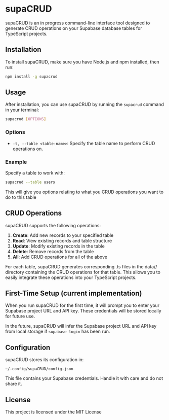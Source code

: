 # supaCRUD

supaCRUD is an in progress command-line interface tool designed to generate CRUD operations on your Supabase database tables for TypeScript projects.

## Installation

To install supaCRUD, make sure you have Node.js and npm installed, then run:

```bash
npm install -g supacrud
```

## Usage

After installation, you can use supaCRUD by running the `supacrud` command in your terminal:

```bash
supacrud [OPTIONS]
```

### Options

- `-t, --table <table-name>`: Specify the table name to perform CRUD operations on.

### Example

Specify a table to work with:
```bash
supacrud --table users
```

This will give you options relating to what you CRUD operations you want to do to this table

## CRUD Operations

supaCRUD supports the following operations:

1. **Create**: Add new records to your specified table
2. **Read**: View existing records and table structure
3. **Update**: Modify existing records in the table
4. **Delete**: Remove records from the table
5. **All**: Add CRUD operations for all of the above

For each table, supaCRUD generates corresponding .ts files in the data/<table-name>/ directory containing the CRUD operations for that table. This allows you to easily integrate these operations into your TypeScript projects.

## First-Time Setup (current implementation)

When you run supaCRUD for the first time, it will prompt you to enter your Supabase project URL and API key. These credentials will be stored locally for future use.

In the future, supaCRUD will infer the Supabase project URL and API key from local storage if `supabase login` has been run.

## Configuration

supaCRUD stores its configuration in:

```
~/.config/supaCRUD/config.json
```

This file contains your Supabase credentials. Handle it with care and do not share it.

## License

This project is licensed under the MIT License

